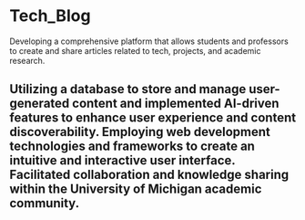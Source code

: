 # Tech_Blog
Developing a comprehensive platform that allows students and professors to create and share articles related to tech, projects, and academic research. 

## Utilizing a database to store and manage user-generated content and implemented AI-driven features to enhance user experience and content discoverability. Employing web development technologies and frameworks to create an intuitive and interactive user interface. Facilitated collaboration and knowledge sharing within the University of Michigan academic community.
